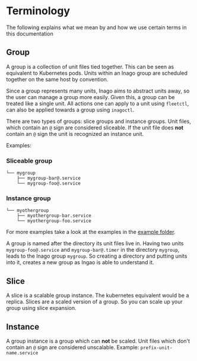 # Terminology

The following explains what we mean by and how we use certain terms in this documentation

## Group
A group is a collection of unit files tied together. This can be seen as
equivalent to Kubernetes pods. Units within an Inago group are scheduled
together on the same host by convention.

Since a group represents many units, Inago aims to abstract units away, so
the user can manage a group more easily. Given this, a group can be
treated like a single unit. All actions one can apply to a unit using
`fleetctl`, can also be applied towards a group using `inagoctl`.

There are two types of groups: slice groups and instance groups. Unit files,
which contain an `@` sign are considered sliceable. If the unit file does **not**
contain an `@` sign the unit is recognized an instance unit.

Examples:

### Sliceable group

```nohighlight
└── mygroup
    ├── mygroup-bar@.service
    └── mygroup-foo@.service
```

### Instance group

```nohighlight
└── myothergroup
    ├── myothergroup-bar.service
    └── myothergroup-foo.service
```

For more examples take a look at the examples in the
[example folder](https://github.com/giantswarm/inago/tree/master/example).

A group is named after the directory its unit files live in. Having two units
`mygroup-foo@.service` and `mygroup-bar@.timer` in the directory `mygroup`,
leads to the Inago group `mygroup`. So creating a directory and putting units
into it, creates a new group as Ingao is able to understand it.

## Slice
A slice is a scalable group instance. The kubernetes equivalent would be a
replica. Slices are a scaled version of a group. So you can scale up your group
using slice expansion.

## Instance
A group instance is a group which can **not** be scaled. Unit files which
don't contain an `@` sign are considered unscalable.
Example: `prefix-unit-name.service`

